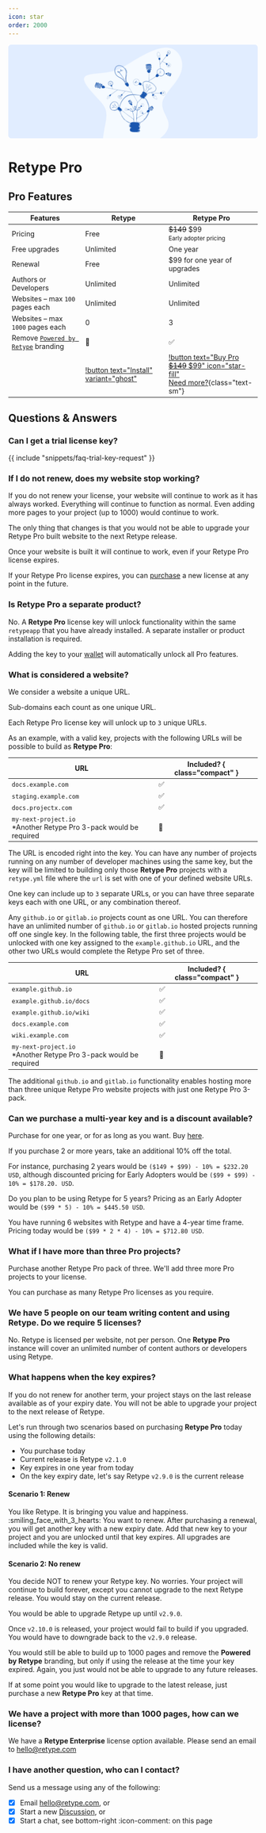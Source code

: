 ```yaml
---
icon: star
order: 2000
---
```

![](/static/headers/pro.png)

# Retype Pro

## Pro Features

Features | Retype | Retype Pro
--- | --- | ---
Pricing | Free | ~~$149~~ $99 <br /><small>Early adopter pricing</small>
Free upgrades | Unlimited | One year
Renewal | Free | $99 for one year of upgrades
Authors or Developers | Unlimited | Unlimited
Websites – max `100` pages each | Unlimited | Unlimited
Websites – max `1000` pages each | 0 | 3
Remove [`Powered by Retype`](/configuration/project.md#poweredbyretype) branding | :no_entry_sign: | :white_check_mark:
| | [!button text="Install" variant="ghost"](/guides/getting-started.md) | [!button text="Buy Pro ~~$149~~ $99" icon="star-fill"](https://buy.stripe.com/28o15Y5fp7CygaAfZ0)<br />[Need more?](https://buy.stripe.com/6oE6qiePZ1eae2sfZ1){class="text-sm"} |

## Questions & Answers

### Can I get a trial license key?

{{ include "snippets/faq-trial-key-request" }}

### If I do not renew, does my website stop working?

If you do not renew your license, your website will continue to work as it has always worked. Everything will continue to function as normal. Even adding more pages to your project (up to 1000) would continue to work.

The only thing that changes is that you would not be able to upgrade your Retype Pro built website to the next Retype release.

Once your website is built it will continue to work, even if your Retype Pro license expires.

If your Retype Pro license expires, you can [purchase](/pro) a new license at any point in the future.

### Is Retype Pro a separate product?

No. A **Retype Pro** license key will unlock functionality within the same `retypeapp` that you have already installed. A separate installer or product installation is required.

Adding the key to your [wallet](/guides/cli.md#retype-wallet) will automatically unlock all Pro features.

### What is considered a website?

We consider a website a unique URL.

Sub-domains each count as one unique URL.

Each Retype Pro license key will unlock up to `3` unique URLs.

As an example, with a valid key, projects with the following URLs will be possible to build as **Retype Pro**:

URL | Included? { class="compact" }
--- | ---
`docs.example.com` | :white_check_mark:
`staging.example.com` | :white_check_mark:
`docs.projectx.com` | :white_check_mark:
`my-next-project.io`<br />*Another Retype Pro 3-pack would be required | :no_entry_sign:

The URL is encoded right into the key. You can have any number of projects running on any number of developer machines using the same key, but the key will be limited to building only those **Retype Pro** projects with a `retype.yml` file where the `url` is set with one of your defined website URLs.

One key can include up to `3` separate URLs, or you can have three separate keys each with one URL, or any combination thereof.

Any `github.io` or `gitlab.io` projects count as one URL. You can therefore have an unlimited number of `github.io` or `gitlab.io` hosted projects running off one single key. In the following table, the first three projects would be unlocked with one key assigned to the `example.github.io` URL, and the other two URLs would complete the Retype Pro set of three.

URL | Included? { class="compact" }
--- | ---
`example.github.io`      | :white_check_mark:
`example.github.io/docs` | :white_check_mark:
`example.github.io/wiki` | :white_check_mark:
`docs.example.com`       | :white_check_mark:
`wiki.example.com`       | :white_check_mark:
`my-next-project.io`<br />*Another Retype Pro 3-pack would be required | :no_entry_sign:

The additional `github.io` and `gitlab.io` functionality enables hosting more than three unique Retype Pro website projects with just one Retype Pro 3-pack.

### Can we purchase a multi-year key and is a discount available?

Purchase for one year, or for as long as you want. Buy [here](https://buy.stripe.com/6oE6qiePZ1eae2sfZ1).

If you purchase 2 or more years, take an additional 10% off the total.

For instance, purchasing 2 years would be `($149 + $99) - 10% = $232.20 USD`, although discounted pricing for Early Adopters would be `($99 + $99) - 10% = $178.20. USD`.

Do you plan to be using Retype for 5 years? Pricing as an Early Adopter would be `($99 * 5) - 10% = $445.50 USD`.

You have running 6 websites with Retype and have a 4-year time frame. Pricing today would be `($99 * 2 * 4) - 10% = $712.80 USD`.

### What if I have more than three Pro projects?

Purchase another Retype Pro pack of three. We'll add three more Pro projects to your license.

You can purchase as many Retype Pro licenses as you require.

### We have 5 people on our team writing content and using Retype. Do we require 5 licenses?

No. Retype is licensed per website, not per person. One **Retype Pro** instance will cover an unlimited number of content authors or developers using Retype.

### What happens when the key expires?

If you do not renew for another term, your project stays on the last release available as of your expiry date. You will not be able to upgrade your project to the next release of Retype.

Let's run through two scenarios based on purchasing **Retype Pro** today using the following details:

- You purchase today
- Current release is Retype `v2.1.0`
- Key expires in one year from today
- On the key expiry date, let's say Retype `v2.9.0` is the current release

#### Scenario 1: Renew

You like Retype. It is bringing you value and happiness. :smiling_face_with_3_hearts:  You want to renew. After purchasing a renewal, you will get another key with a new expiry date. Add that new key to your project and you are unlocked until that key expires. All upgrades are included while the key is valid.

#### Scenario 2: No renew

You decide NOT to renew your Retype key. No worries. Your project will continue to build forever, except you cannot upgrade to the next Retype release. You would stay on the current release.

You would be able to upgrade Retype up until `v2.9.0`.

Once `v2.10.0` is released, your project would fail to build if you upgraded. You would have to downgrade back to the `v2.9.0` release.

You would still be able to build up to 1000 pages and remove the **Powered by Retype** branding, but only if using the release at the time your key expired. Again, you just would not be able to upgrade to any future releases.

If at some point you would like to upgrade to the latest release, just purchase a new **Retype Pro** key at that time.

### We have a project with more than 1000 pages, how can we license?

We have a **Retype Enterprise** license option available. Please send an email to hello@retype.com

### I have another question, who can I contact?

Send us a message using any of the following:

- [x] Email hello@retype.com, or
- [x] Start a new [Discussion](https://github.com/retypeapp/retype/discussions/), or
- [x] Start a chat, see bottom-right :icon-comment: on this page